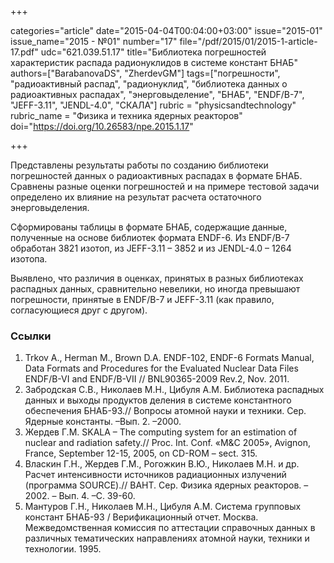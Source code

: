 +++

categories="article"
date="2015-04-04T00:04:00+03:00"
issue="2015-01"
issue_name="2015 - №01"
number="17"
file="/pdf/2015/01/2015-1-article-17.pdf"
udc="621.039.51.17"
title="Библиотека погрешностей характеристик распада радионуклидов в системе констант БНАБ"
authors=["BarabanovaDS", "ZherdevGM"]
tags=["погрешности", "радиоактивный распад", "радионуклид", "библиотека данных о радиоактивных распадах", "энерговыделение", "БНАБ", "ENDF/B-7", "JEFF-3.11", "JENDL-4.0", "СКАЛА"]
rubric = "physicsandtechnology"
rubric_name = "Физика и техника ядерных реакторов"
doi="https://doi.org/10.26583/npe.2015.1.17"

+++

Представлены результаты работы по созданию библиотеки погрешностей данных о радиоактивных распадах в формате БНАБ. Сравнены разные оценки погрешностей и на примере тестовой задачи определено их влияние на результат расчета остаточного энерговыделения.

Сформированы таблицы в формате БНАБ, содержащие данные, полученные на основе библиотек формата ENDF-6. Из ENDF/B-7 обработан 3821 изотоп, из JEFF-3.11 – 3852 и из JENDL-4.0 – 1264 изотопа.

Выявлено, что различия в оценках, принятых в разных библиотеках распадных данных, сравнительно невелики, но иногда превышают погрешности, принятые в ENDF/B-7 и JEFF-3.11 (как правило, согласующиеся
друг с другом).

### Ссылки

1. Trkov A., Herman M., Brown D.A. ENDF-102, ENDF-6 Formats Manual, Data Formats and Procedures for the Evaluated Nuclear Data Files ENDF/B-VI and ENDF/B-VII // BNL90365-2009 Rev.2, Nov. 2011.
2. Забродская С.В., Николаев М.Н., Цибуля А.М. Библиотека распадных данных и выходы продуктов деления в системе константного обеспечения БНАБ-93.// Вопросы атомной науки и техники. Сер. Ядерные константы. –Вып. 2. –2000.
3. Жердев Г.М. SKALA – The computing system for an estimation of nuclear and radiation safety.// Proc. Int. Conf. «M&C 2005», Avignon, France, September 12-15, 2005, on CD-ROM – sect. 315.
4. Власкин Г.Н., Жердев Г.М., Рогожкин В.Ю., Николаев М.Н. и др. Расчет интенсивности источников радиационных излучений (программа SOURCE).// ВАНТ. Сер. Физика ядерных реакторов. –2002. – Вып. 4. –С. 39-60.
5. Мантуров Г.Н., Николаев М.Н., Цибуля А.М. Система групповых констант БНАБ-93 / Верификационный отчет. Москва. Межведомственная комиссия по аттестации справочных данных в различных тематических направлениях атомной науки, техники и технологии. 1995.